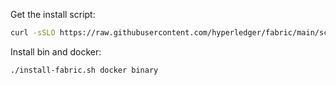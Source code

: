 Get the install script:
```sh
curl -sSLO https://raw.githubusercontent.com/hyperledger/fabric/main/scripts/install-fabric.sh && chmod +x install-fabric.sh
```

Install bin and docker:
```sh
./install-fabric.sh docker binary
```